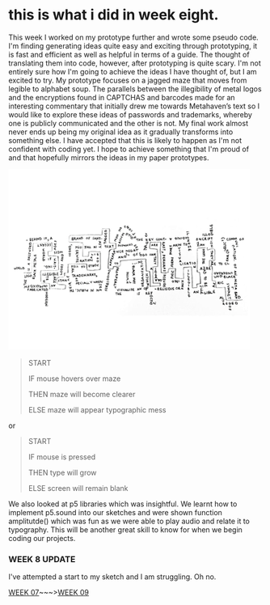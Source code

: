 # this is what i did in week eight. 
This week I worked on my prototype further and wrote some pseudo code. I'm finding generating ideas quite easy and exciting through prototyping, it is fast and efficient as well as helpful in terms of a guide. The thought of translating them into code, however, after prototyping is quite scary. I'm not entirely sure how I'm going to achieve the ideas I have thought of, but I am excited to try. My prototype focuses on a jagged maze that moves from legible to alphabet soup. The parallels between the illegibility of metal logos and the encryptions found in CAPTCHAS and barcodes made for an interesting commentary that initially drew me towards Metahaven’s text so I would like to explore these ideas of passwords and trademarks, whereby one is publicly communicated and the other is not. My final work almost never ends up being my original idea as it gradually transforms into something else. I have accepted that this is likely to happen as I'm not confident with coding yet. I hope to achieve something that I'm proud of and that hopefully mirrors the ideas in my paper prototypes.

![](MAZE.gif)

>START
>
>IF mouse hovers over maze
>
>THEN maze will become clearer
>
>ELSE maze will appear typographic mess 

or

>START
>
>IF mouse is pressed
>
>THEN type will grow
>
>ELSE screen will remain blank

We also looked at p5 libraries which was insightful. We learnt how to implement p5.sound into our sketches and were shown function amplitutde() which was fun as we were able to play audio and relate it to typography. This will be another great skill to know for when we begin coding our projects. 

### WEEK 8 UPDATE

I've attempted a start to my sketch and I am struggling. Oh no. 

[WEEK 07](https://taylarogic.github.io/codeWords/08/)~~~>[WEEK 09](https://taylarogic.github.io/codeWords/09/)

